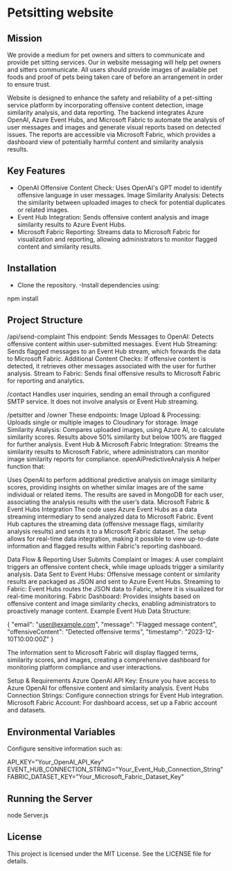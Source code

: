 # Petsitting website

## Mission

We provide a medium for pet owners and sitters to communicate and provide pet sitting services.
Our in website messaging will help pet owners and sitters communicate. All users should provide images of available pet foods and proof of pets being taken care of before an arrangement in order to ensure trust. 

Website is designed to enhance the safety and reliability of a pet-sitting service platform by incorporating offensive content detection, image similarity analysis, and data reporting. The backend integrates Azure OpenAI, Azure Event Hubs, and Microsoft Fabric to automate the analysis of user messages and images and generate visual reports based on detected issues. The reports are accessible via Microsoft Fabric, which provides a dashboard view of potentially harmful content and similarity analysis results.

## Key Features

- OpenAI Offensive Content Check: Uses OpenAI's GPT model to identify offensive language in user messages.
Image Similarity Analysis: Detects the similarity between uploaded images to check for potential duplicates or related images.
- Event Hub Integration: Sends offensive content analysis and image similarity results to Azure Event Hubs.
- Microsoft Fabric Reporting: Streams data to Microsoft Fabric for visualization and reporting, allowing administrators to monitor flagged content and similarity results.

## Installation
- Clone the repository.
-Install dependencies using:

npm install

## Project Structure

/api/send-complaint
This endpoint:
Sends Messages to OpenAI: Detects offensive content within user-submitted messages.
Event Hub Streaming: Sends flagged messages to an Event Hub stream, which forwards the data to Microsoft Fabric.
Additional Content Checks: If offensive content is detected, it retrieves other messages associated with the user for further analysis.
Stream to Fabric: Sends final offensive results to Microsoft Fabric for reporting and analytics.

/contact
Handles user inquiries, sending an email through a configured SMTP service. It does not involve analysis or Event Hub streaming.

/petsitter and /owner
These endpoints:
Image Upload & Processing: Uploads single or multiple images to Cloudinary for storage.
Image Similarity Analysis: Compares uploaded images, using Azure AI, to calculate similarity scores. Results above 50% similarity but below 100% are flagged for further analysis.
Event Hub & Microsoft Fabric Integration: Streams the similarity results to Microsoft Fabric, where administrators can monitor image similarity reports for compliance.
openAiPredictiveAnalysis
A helper function that:

Uses OpenAI to perform additional predictive analysis on image similarity scores, providing insights on whether similar images are of the same individual or related items.
The results are saved in MongoDB for each user, associating the analysis results with the user’s data.
Microsoft Fabric & Event Hubs Integration
The code uses Azure Event Hubs as a data streaming intermediary to send analyzed data to Microsoft Fabric. Event Hub captures the streaming data (offensive message flags, similarity analysis results) and sends it to a Microsoft Fabric dataset. The setup allows for real-time data integration, making it possible to view up-to-date information and flagged results within Fabric's reporting dashboard.

Data Flow & Reporting
User Submits Complaint or Images: A user complaint triggers an offensive content check, while image uploads trigger a similarity analysis.
Data Sent to Event Hubs: Offensive message content or similarity results are packaged as JSON and sent to Azure Event Hubs.
Streaming to Fabric: Event Hubs routes the JSON data to Fabric, where it is visualized for real-time monitoring.
Fabric Dashboard: Provides insights based on offensive content and image similarity checks, enabling administrators to proactively manage content.
Example Event Hub Data Structure:

{
  "email": "user@example.com",
  "message": "Flagged message content",
  "offensiveContent": "Detected offensive terms",
  "timestamp": "2023-12-10T10:00:00Z"
}

The information sent to Microsoft Fabric will display flagged terms, similarity scores, and images, creating a comprehensive dashboard for monitoring platform compliance and user interactions.

Setup & Requirements
Azure OpenAI API Key: Ensure you have access to Azure OpenAI for offensive content and similarity analysis.
Event Hubs Connection Strings: Configure connection strings for Event Hub integration.
Microsoft Fabric Account: For dashboard access, set up a Fabric account and datasets.

## Environmental Variables

Configure sensitive information such as:


API_KEY="Your_OpenAI_API_Key"
EVENT_HUB_CONNECTION_STRING="Your_Event_Hub_Connection_String"
FABRIC_DATASET_KEY="Your_Microsoft_Fabric_Dataset_Key"

## Running the Server

node Server.js


## License
This project is licensed under the MIT License. See the LICENSE file for details.